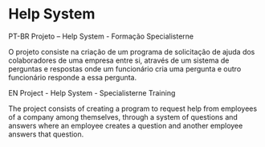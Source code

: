 # Help System


PT-BR
Projeto – Help System - Formação Specialisterne

O projeto consiste na criação de um programa de solicitação de ajuda dos colaboradores de
uma empresa entre si, através de um sistema de perguntas e respostas onde um funcionário
cria uma pergunta e outro funcionário responde a essa pergunta.



EN
Project - Help System - Specialisterne Training

The project consists of creating a program to request help from employees of a company 
among themselves, through a system of questions and answers where an employee creates
a question and another employee answers that question.
